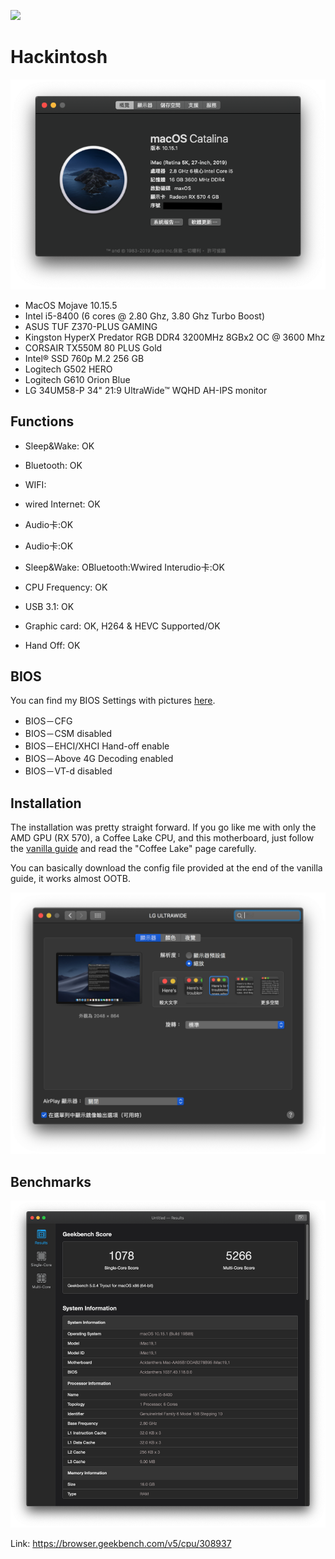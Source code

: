 [![](https://badgen.net/badge/icon/Telegram?icon=telegram&label)](https://t.me/blackjw1212) 

# Hackintosh

![System spec](https://github.com/blackjw1212/Hackintosh/blob/master/Pictures/system-Catalina-10.15.1.png?raw=true)

- MacOS Mojave 10.15.5
- Intel i5-8400 (6 cores @ 2.80 Ghz, 3.80 Ghz Turbo Boost)
- ASUS TUF Z370-PLUS GAMING
- Kingston HyperX Predator RGB DDR4 3200MHz 8GBx2 OC @ 3600 Mhz
- CORSAIR TX550M 80 PLUS Gold
- Intel® SSD 760p M.2 256 GB
- Logitech G502 HERO
- Logitech G610 Orion Blue
- LG 34UM58-P 34" 21:9 UltraWide™ WQHD AH-IPS monitor

## Functions

- Sleep&Wake: OK

- Bluetooth: OK

- WIFI: 

- wired Internet: OK

- Audio卡:OK

- Audio卡:OK
- Sleep&Wake: OBluetooth:Wwired Interudio卡:OK
- CPU Frequency: OK
- USB 3.1: OK
- Graphic card: OK, H264 & HEVC Supported/OK
- Hand Off: OK

## BIOS

You can find my BIOS Settings with pictures [here](BIOS/README.md).

- BIOS－CFG
- BIOS－CSM disabled
- BIOS－EHCI/XHCI Hand-off enable
- BIOS－Above 4G Decoding enabled
- BIOS－VT-d disabled

## Installation

The installation was pretty straight forward. If you go like me with only the AMD GPU (RX 570), a Coffee Lake CPU, and this motherboard, just follow the [vanilla guide](https://khronokernel-2.gitbook.io/opencore-vanilla-desktop-guide/) and read the "Coffee Lake" page carefully.

You can basically download the config file provided at the end of the vanilla guide, it works almost OOTB.

![hidpi](https://github.com/blackjw1212/Hackintosh/blob/master/Pictures/hidpi.png?raw=true)

## Benchmarks

![Geekbench](https://github.com/blackjw1212/Hackintosh/blob/master/Pictures/geekbench.png?raw=true)

Link: https://browser.geekbench.com/v5/cpu/308937
